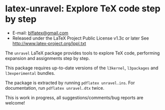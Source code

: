 latex-unravel: Explore TeX code step by step
====================================================
* E-mail: blflatex@gmail.com
* Released under the LaTeX Project Public License v1.3c or later
  See http://www.latex-project.org/lppl.txt

The `unravel` LaTeX package provides tools to explore TeX code,
performing expansion and assignments step by step.

This package requires up-to-date versions of the `l3kernel`,
`l3packages` and `l3experimental` bundles.

The package is extracted by running `pdflatex unravel.ins`.
For documentation, run `pdflatex unravel.dtx` twice.

This is work in progress, all suggestions/comments/bug reports are
welcome!
